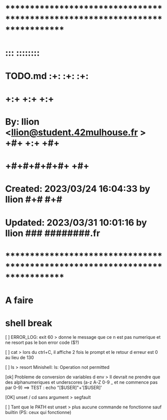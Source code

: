# **************************************************************************** #
#                                                                              #
#                                                         :::      ::::::::    #
#    TODO.md                                            :+:      :+:    :+:    #
#                                                     +:+ +:+         +:+      #
#    By: llion <llion@student.42mulhouse.fr >       +#+  +:+       +#+         #
#                                                 +#+#+#+#+#+   +#+            #
#    Created: 2023/03/24 16:04:33 by llion             #+#    #+#              #
#    Updated: 2023/03/31 10:01:16 by llion            ###   ########.fr        #
#                                                                              #
# **************************************************************************** #


# A faire

# shell break

[  ]	ERROR_LOG: exit 60 > donne le message que ce n est pas numerique et ne resort pas le bon error code ($?) 

[  ]	cat > lors du ctrl+C, il affiche 2 fois le prompt et le retour d erreur est 0 au lieu de 130 

[  ]	ls <invalide> > resort Minishell: ls: Operation not permitted  

[ok]	Probleme de conversion de variables d env > Il devrait ne prendre que des alphanumeriques et underscores (a-z A-Z 0-9 _ et ne commence pas par 0-9)
==> TEST : echo "[$USER]"+'[$USER]' 

[OK]	unset / cd sans argument > segfault 

[  ]	Tant que le PATH est unset > plus aucune commande ne fonctionne sauf builtin (PS: ceux qui fonctionne)

